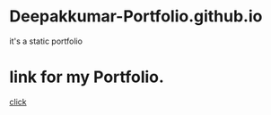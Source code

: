 # Deepakkumar-Portfolio.github.io
it's a static portfolio

# link for my Portfolio.
[click](https://deepakkumar-portfolio.netlify.app/)
